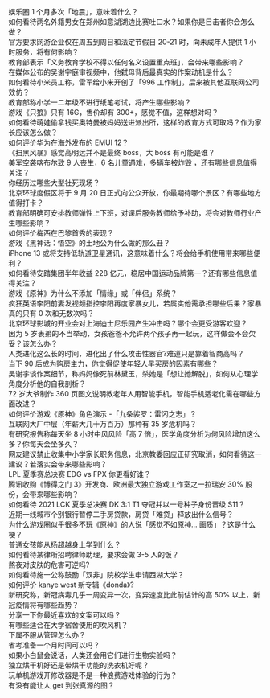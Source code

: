 娱乐圈 1 个月多次「地震」，意味着什么？  
如何看待两名外籍男女在郑州如意湖湖边比赛吐口水？如果你是目击者你会怎么做？  
官方要求网游企业仅在周五到周日和法定节假日 20-21 时，向未成年人提供 1 小时服务，将有何影响？  
教育部表示「义务教育学校不得以任何名义设置重点班」，会带来哪些影响？  
在媒体公布的吴谢宇庭审视频中，他弑母背后最真实的作案动机是什么？  
如何看待小米员工称，雷军给小米开创了「996 工作制」，后来被其他互联网公司效仿？  
教育部称小学一二年级不进行纸笔考试，将产生哪些影响？  
游戏《只狼》只有 16G，售价却有 300+，感觉不值，这样想对吗？  
如何看待萌娃偷拿钱买奥特曼被妈妈送进派出所，这样的教育方式可取吗？作为家长应该怎么做？  
如何评价华为在海外发布的 EMUI 12？  
《扫黑风暴》感觉高明远并不是最终 boss，大 boss 有可能是谁？  
美军空袭喀布尔致 9 人丧生，6 名儿童遇难，多辆车被炸毁 ，还有哪些信息值得关注？  
你经历过哪些大型社死现场？  
北京环球度假区将于 9 月 20 日正式向公众开放，你最期待哪个景区？有哪些地方值得打卡？  
教育部明确可安排教师弹性上下班，对课后服务教师给予补助，将会对教师行业产生哪些影响？  
如何评价梅西在巴黎首秀的表现？  
游戏《黑神话：悟空》的土地公为什么做的那么丑？  
iPhone 13 或将支持低轨道卫星通讯，这意味着什么？将会给手机使用带来哪些便利？  
如何看待安踏集团半年收益 228 亿元，稳居中国运动品牌第一？还有哪些信息值得关注？  
游戏《原神》为什么不添加「情缘」或「伴侣」系统？  
疯狂英语李阳前妻发视频指控李阳再度家暴女儿，若属实他需承担哪些后果？家暴真的只有 0 次和无数次吗？  
北京环球影城的开业会对上海迪士尼乐园产生冲击吗？哪个会更受游客欢迎？  
因为 5 岁表弟的不当举动，女孩爸爸不允许两个孩子再一起玩，这样做会不会欠妥？该怎么办？  
人类进化这么长的时间，进化出了什么攻击性器官?难道只是靠着智商高吗？  
当下 90 后成为购房主力，你觉得促使年轻人早买房的因素有哪些？  
吴谢宇谈作案细节，称妈妈像死前林黛玉，杀她是「想让她解脱」，如何从心理学角度分析他的自我剖析？  
72 岁大爷制作 360 页图文说明教老年人用智能手机，智能手机适老化需在哪些方面改进？  
如何评价游戏《原神》角色演示 -「九条裟罗：雷闪之志」？  
互联网大厂中层（年薪大几十万百万）那种有 35 岁危机吗？  
有研究报告称每天坐 8 小时中风风险「高 7 倍」，医学角度分析为何风险增加这么多？你每天会坐多久？  
网友建议禁止收集中小学家长职务信息，北京教委回应正研究取消，如何看待这一建议？若落实会带来哪些影响？  
LPL 夏季赛总决赛 EDG vs FPX 你更看好谁？  
腾讯收购《博得之门 3》开发商、欧洲最大独立游戏工作室之一拉瑞安 30% 股份，会带来哪些影响？  
如何看待 2021 LCK 夏季总决赛 DK 3:1 T1 夺冠并以一号种子身份晋级 S11？  
近期一线城市个别银行暂停二手房贷款，房贷「难贷」释放出什么信号？  
为什么游戏圈似乎很多不玩《原神》的人说「感觉不如原神... 画质」？这是什么梗？  
普通女孩能从杨超越身上学到什么？  
如何看待某律所招聘律师助理，要求会做 3-5 人的饭？  
熬夜对皮肤的危害可逆吗?  
如何看待施一公称鼓励「双非」院校学生申请西湖大学？  
如何评价 kanye west 新专辑《donda》?  
新研究称，新冠病毒几乎一周变异一次，变异速度比此前估计的高 50% 以上，新冠疫情将有哪些趋势？  
分享一下你最近喜欢的文案可以吗？  
有哪些适合在大学宿舍使用的吹风机？  
下属不服从管理怎么办？  
省考准备一个月时间可以吗？  
如果小白鼠会说话，人类还会用它们进行生物实验吗？  
独立烘干机好还是带烘干功能的洗衣机好呢？  
玩单机游戏开修改器是不是一种浪费游戏体验的行为？  
有没有能让人 get 到张真源的图？  
